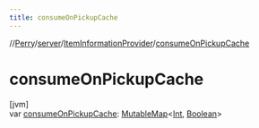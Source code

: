 ```yaml
---
title: consumeOnPickupCache
---
```

//[Perry](../../../index.html)/[server](../index.html)/[ItemInformationProvider](index.html)/[consumeOnPickupCache](consume-on-pickup-cache.html)



# consumeOnPickupCache



[jvm]\
var [consumeOnPickupCache](consume-on-pickup-cache.html): [MutableMap](https://kotlinlang.org/api/latest/jvm/stdlib/kotlin.collections/-mutable-map/index.html)&lt;[Int](https://kotlinlang.org/api/latest/jvm/stdlib/kotlin/-int/index.html), [Boolean](https://kotlinlang.org/api/latest/jvm/stdlib/kotlin/-boolean/index.html)&gt;




